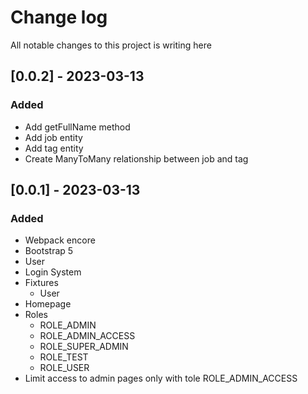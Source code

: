 # Change log
All notable changes to this project is writing here

## [0.0.2] - 2023-03-13

### Added
- Add getFullName method
- Add job entity
- Add tag entity
- Create ManyToMany relationship between job and tag

## [0.0.1] - 2023-03-13

### Added
- Webpack encore
- Bootstrap 5
- User
- Login System
- Fixtures
  - User
- Homepage
- Roles
  - ROLE_ADMIN
  - ROLE_ADMIN_ACCESS
  - ROLE_SUPER_ADMIN
  - ROLE_TEST
  - ROLE_USER
- Limit access to admin pages only with tole ROLE_ADMIN_ACCESS